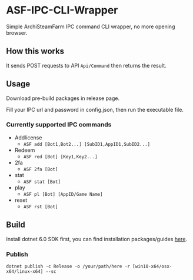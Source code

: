 # ASF-IPC-CLI-Wrapper

Simple ArchiSteamFarm IPC command CLI wrapper, no more opening browser.

## How this works

It sends POST requests to API `Api/Command` then returns the result.

## Usage

Download pre-build packages in release page.

Fill your IPC url and password in config.json, then run the executable file.

### Currently supported IPC commands

- Addlicense 
  - `ASF add [Bot1,Bot2...] [SubID1,AppID1,SubID2...]`
- Redeem
  - `ASF red [Bot] [Key1,Key2...]`
- 2fa 
  - `ASF 2fa [Bot]`
- stat
  - `ASF stat [Bot]`
- play
  - `ASF pl [Bot] [AppID/Game Name]`
- reset
  - `ASF rst [Bot]`

## Build

Install dotnet 6.0 SDK first, you can find installation packages/guides [here](https://dotnet.microsoft.com/download).

### Publish

```
dotnet publish -c Release -o /your/path/here -r [win10-x64/osx-x64/linux-x64] --sc
```
